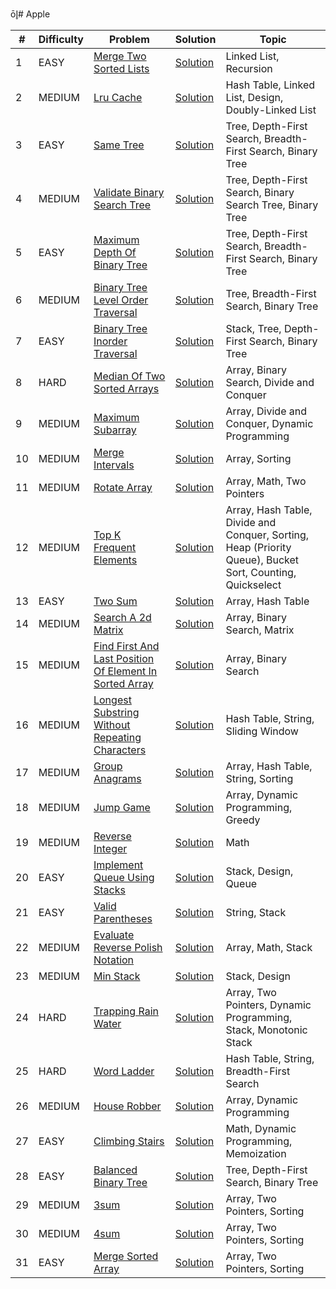ōl̥# Apple

| # | Difficulty | Problem | Solution | Topic |
|---|------------|---------|----------|--------|
| 1 | EASY | [Merge Two Sorted Lists](https://leetcode.com/problems/merge-two-sorted-lists) | [Solution](../coding/datastructures/linkedList/LinkedList.java) | Linked List, Recursion |
| 2 | MEDIUM | [Lru Cache](https://leetcode.com/problems/lru-cache) | [Solution](../coding/datastructures/linkedList/LRUCache.java) | Hash Table, Linked List, Design, Doubly-Linked List |
| 3 | EASY | [Same Tree](https://leetcode.com/problems/same-tree) | [Solution](../coding/datastructures/binaryTree/Solutions.java) | Tree, Depth-First Search, Breadth-First Search, Binary Tree |
| 4 | MEDIUM | [Validate Binary Search Tree](https://leetcode.com/problems/validate-binary-search-tree) | [Solution](../coding/datastructures/binaryTree/Solutions.java) | Tree, Depth-First Search, Binary Search Tree, Binary Tree |
| 5 | EASY | [Maximum Depth Of Binary Tree](https://leetcode.com/problems/maximum-depth-of-binary-tree) | [Solution](../coding/datastructures/binaryTree/Solutions.java) | Tree, Depth-First Search, Breadth-First Search, Binary Tree |
| 6 | MEDIUM | [Binary Tree Level Order Traversal](https://leetcode.com/problems/binary-tree-level-order-traversal) | [Solution](../coding/datastructures/binaryTree/Solutions.java) | Tree, Breadth-First Search, Binary Tree |
| 7 | EASY | [Binary Tree Inorder Traversal](https://leetcode.com/problems/binary-tree-inorder-traversal) | [Solution](../coding/datastructures/binaryTree/Solutions.java) | Stack, Tree, Depth-First Search, Binary Tree |
| 8 | HARD | [Median Of Two Sorted Arrays](https://leetcode.com/problems/median-of-two-sorted-arrays) | [Solution](../coding/algorithms/SearchingAlgorithms.java) | Array, Binary Search, Divide and Conquer |
| 9 | MEDIUM | [Maximum Subarray](https://leetcode.com/problems/maximum-subarray) | [Solution](../coding/datastructures/arrays/SubArrays.java) | Array, Divide and Conquer, Dynamic Programming |
| 10 | MEDIUM | [Merge Intervals](https://leetcode.com/problems/merge-intervals) | [Solution](../coding/datastructures/arrays/SubArrays.java) | Array, Sorting |
| 11 | MEDIUM | [Rotate Array](https://leetcode.com/problems/rotate-array) | [Solution](../coding/datastructures/arrays/RotateArrays.java) | Array, Math, Two Pointers |
| 12 | MEDIUM | [Top K Frequent Elements](https://leetcode.com/problems/top-k-frequent-elements) | [Solution](../coding/datastructures/hashMapAndSet/Solutions.java) | Array, Hash Table, Divide and Conquer, Sorting, Heap (Priority Queue), Bucket Sort, Counting, Quickselect |
| 13 | EASY | [Two Sum](https://leetcode.com/problems/two-sum) | [Solution](../coding/datastructures/hashMapAndSet/Solutions.java) | Array, Hash Table |
| 14 | MEDIUM | [Search A 2d Matrix](https://leetcode.com/problems/search-a-2d-matrix) | [Solution](../coding/algorithms/SearchingAlgorithms.java) | Array, Binary Search, Matrix |
| 15 | MEDIUM | [Find First And Last Position Of Element In Sorted Array](https://leetcode.com/problems/find-first-and-last-position-of-element-in-sorted-array) | [Solution](../coding/algorithms/SearchingAlgorithms.java) | Array, Binary Search |
| 16 | MEDIUM | [Longest Substring Without Repeating Characters](https://leetcode.com/problems/longest-substring-without-repeating-characters) | [Solution](../coding/algorithms/SlidingWindow.java) | Hash Table, String, Sliding Window |
| 17 | MEDIUM | [Group Anagrams](https://leetcode.com/problems/group-anagrams) | [Solution](../coding/algorithms/SortingAlgorithms.java) | Array, Hash Table, String, Sorting |
| 18 | MEDIUM | [Jump Game](https://leetcode.com/problems/jump-game) | [Solution](../coding/algorithms/GreedyAlgorithms.java) | Array, Dynamic Programming, Greedy |
| 19 | MEDIUM | [Reverse Integer](https://leetcode.com/problems/reverse-integer) | [Solution](../coding/miscellaneous/ReverseInteger.java) | Math |
| 20 | EASY | [Implement Queue Using Stacks](https://leetcode.com/problems/implement-queue-using-stacks) | [Solution](../coding/datastructures/stackAndQueue/MyQueue.java) | Stack, Design, Queue |
| 21 | EASY | [Valid Parentheses](https://leetcode.com/problems/valid-parentheses) | [Solution](../coding/datastructures/stackAndQueue/Solution.java) | String, Stack |
| 22 | MEDIUM | [Evaluate Reverse Polish Notation](https://leetcode.com/problems/evaluate-reverse-polish-notation) | [Solution](../coding/datastructures/stackAndQueue/Solution.java) | Array, Math, Stack |
| 23 | MEDIUM | [Min Stack](https://leetcode.com/problems/min-stack) | [Solution](../coding/datastructures/stackAndQueue/MinStack.java) | Stack, Design |
| 24 | HARD | [Trapping Rain Water](https://leetcode.com/problems/trapping-rain-water) | [Solution](../coding/datastructures/stackAndQueue/MinStack.java) | Array, Two Pointers, Dynamic Programming, Stack, Monotonic Stack |
| 25 | HARD | [Word Ladder](https://leetcode.com/problems/word-ladder) | [Solution](../coding/datastructures/graph/WordLadder.java) | Hash Table, String, Breadth-First Search |
| 26 | MEDIUM | [House Robber](https://leetcode.com/problems/house-robber) | [Solution](../coding/algorithms/DynamicProgramming.java) | Array, Dynamic Programming |
| 27 | EASY | [Climbing Stairs](https://leetcode.com/problems/climbing-stairs) | [Solution](../coding/algorithms/DynamicProgramming.java) | Math, Dynamic Programming, Memoization |
| 28 | EASY | [Balanced Binary Tree](https://leetcode.com/problems/balanced-binary-tree) | [Solution](../coding/datastructures/binaryTree/Solutions.java) | Tree, Depth-First Search, Binary Tree |
| 29 | MEDIUM | [3sum](https://leetcode.com/problems/3sum) | [Solution](../coding/algorithms/TwoPointerSum.java) | Array, Two Pointers, Sorting |
| 30 | MEDIUM | [4sum](https://leetcode.com/problems/4sum) | [Solution](../coding/algorithms/TwoPointerSum.java) | Array, Two Pointers, Sorting |
| 31 | EASY | [Merge Sorted Array](https://leetcode.com/problems/merge-sorted-array) | [Solution](../coding/algorithms/TwoPointer.java) | Array, Two Pointers, Sorting |

